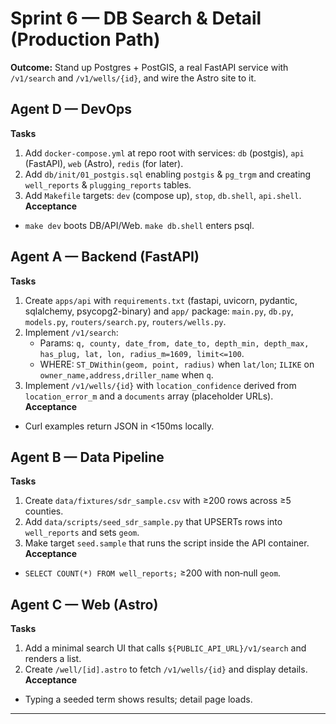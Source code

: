 # Sprint 6 — DB Search & Detail (Production Path)
**Outcome:** Stand up Postgres + PostGIS, a real FastAPI service with `/v1/search` and `/v1/wells/{id}`, and wire the Astro site to it.

## Agent D — DevOps
**Tasks**
1) Add `docker-compose.yml` at repo root with services: `db` (postgis), `api` (FastAPI), `web` (Astro), `redis` (for later).
2) Add `db/init/01_postgis.sql` enabling `postgis` & `pg_trgm` and creating `well_reports` & `plugging_reports` tables.
3) Add `Makefile` targets: `dev` (compose up), `stop`, `db.shell`, `api.shell`.
**Acceptance**
- `make dev` boots DB/API/Web. `make db.shell` enters psql.

## Agent A — Backend (FastAPI)
**Tasks**
1) Create `apps/api` with `requirements.txt` (fastapi, uvicorn, pydantic, sqlalchemy, psycopg2-binary) and `app/` package: `main.py`, `db.py`, `models.py`, `routers/search.py`, `routers/wells.py`.
2) Implement `/v1/search`:
   - Params: `q, county, date_from, date_to, depth_min, depth_max, has_plug, lat, lon, radius_m=1609, limit<=100`.
   - WHERE: `ST_DWithin(geom, point, radius)` when `lat/lon`; `ILIKE` on `owner_name,address,driller_name` when `q`.
3) Implement `/v1/wells/{id}` with `location_confidence` derived from `location_error_m` and a `documents` array (placeholder URLs).
**Acceptance**
- Curl examples return JSON in <150ms locally.

## Agent B — Data Pipeline
**Tasks**
1) Create `data/fixtures/sdr_sample.csv` with ≥200 rows across ≥5 counties.
2) Add `data/scripts/seed_sdr_sample.py` that UPSERTs rows into `well_reports` and sets `geom`.
3) Make target `seed.sample` that runs the script inside the API container.
**Acceptance**
- `SELECT COUNT(*) FROM well_reports;` ≥200 with non‑null `geom`.

## Agent C — Web (Astro)
**Tasks**
1) Add a minimal search UI that calls `${PUBLIC_API_URL}/v1/search` and renders a list.
2) Create `/well/[id].astro` to fetch `/v1/wells/{id}` and display details.
**Acceptance**
- Typing a seeded term shows results; detail page loads.

---


